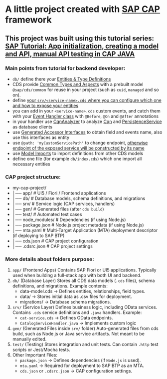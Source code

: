 # A little project created with [SAP CAP](https://cap.cloud.sap/docs/get-started/) framework

## This project was built using this tutorial series: [SAP Tutorial: App initialization, creating a model and API, manual API testing in CAP JAVA](https://medium.com/nerd-for-tech/sap-tutorial-complete-cap-java-part-1-fc1868c7bbba)

### Main points from tutorial for backend developer:
 - `db/` define there your [Entities & Type Definitions](https://cap.cloud.sap/docs/cds/cdl#entities-type-definitions)
 - CDS provide [Common Types and Aspects](https://cap.cloud.sap/docs/cds/common) with a prebuilt model `@sap/cds/common` for reuse in your project (such as `cuid`, `managed` and so on).
 - define [your `srv/<service-name>.cds` where you can configure which one and how to expose your entities](https://cap.cloud.sap/docs/cds/cdl#services) 
 - you can add in your `<service-name>.cds` custom events, and catch them with your [Event Handler class](https://cap.cloud.sap/docs/java/event-handlers/) with `@Before`, `@On` and `@After` annotations
 - in your handler use [CqnAnalyzer](https://cap.cloud.sap/docs/java/working-with-cql/query-introspection) to analyze [Cqn](https://cap.cloud.sap/docs/cds/cqn) and [PersistenceService](https://cap.cloud.sap/docs/java/cqn-services/persistence-services) as database clients
 - use [Generated Accessor Interfaces](https://cap.cloud.sap/docs/java/cds-data#generated-accessor-interfaces) to obtain field and events name, also use this interfaces as entity
 - use `@path: 'myCustomServicePath'` to change endpoint, [otherwise endpoint of the exposed service will be constructed by its name](https://cap.cloud.sap/docs/cds/cdl#service-definitions)  
 - use [Model Imports](https://cap.cloud.sap/docs/cds/cdl#model-imports) to import definitions from other CDS models
 - define one file (for example `db/index.cds`) which one import all necessary entities

### CAP project structure:
* my-cap-project/
* │── app/             # UI5 / Fiori / Frontend applications
* │── db/              # Database models, schema definitions, and migrations
* │── srv/             # Service logic (CAP services, handlers)
* │── gen/             # Generated files (after `cds build`)
* │── test/            # Automated test cases
* │── node_modules/    # Dependencies (if using Node.js)
* │── package.json     # Node.js project metadata (if using Node.js)
* │── mta.yaml         # Multi-Target Application (MTA) deployment descriptor (if deploying to SAP BTP)
* │── cds.json         # CAP project configuration
* │── .cdsrc.json      # CAP project settings

### More details about folders purpose:
1. `app/` (Frontend Apps)
Contains SAP Fiori or UI5 applications.
Typically used when building a full-stack app with both UI and backend.
2. `db/` (Database Layer)
Stores all CDS data models (`.cds` files), schema definitions, and migrations.
Example contents:
   - data-model.cds → Defines entities, relationships, field types.
   - data/ → Stores initial data as .csv files for deployment.
   - migrations/ → Database schema migrations.
3. `srv/` (Service Layer)
Defines business logic, including OData services.
Contains `.cds` service definitions and `.java` handlers.
Example:
   - `cat-service.cds` → Defines OData endpoints.
   - `CatalogServiceHandler.java` → Implements custom logic
4. `gen/` (Generated Files inside `srv/` folder)
Auto-generated files from cds build, such as Node.js or Java service artifacts.
Not meant to be manually edited.
5. `test/` (Testing)
Stores integration and unit tests.
Can contain `.http` test scripts or Jest/Mocha tests.
6. Other Important Files:
   - `package.json` → Defines dependencies (if `Node.js` is used).
   - `mta.yaml` → Required for deployment to SAP BTP as an MTA.
   - `cds.json` or `.cdsrc.json` → CAP configuration settings.